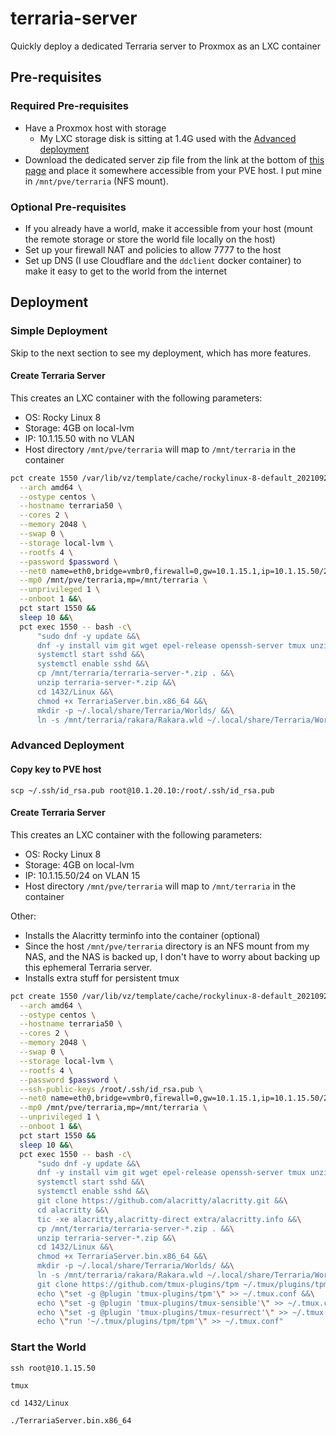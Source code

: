# terraria-server

Quickly deploy a dedicated Terraria server to Proxmox as an LXC container

## Pre-requisites

### Required Pre-requisites

- Have a Proxmox host with storage
  - My LXC storage disk is sitting at 1.4G used with the [Advanced deployment](#advanced-deployment)
- Download the dedicated server zip file from the link at the bottom of [this page](https://www.terraria.org/) and place it somewhere accessible from your PVE host. I put mine in `/mnt/pve/terraria` (NFS mount).

### Optional Pre-requisites

- If you already have a world, make it accessible from your host (mount the remote storage or store the world file locally on the host)
- Set up your firewall NAT and policies to allow 7777 to the host
- Set up DNS (I use Cloudflare and the `ddclient` docker container) to make it easy to get to the world from the internet

## Deployment

### Simple Deployment

Skip to the next section to see my deployment, which has more features.

#### Create Terraria Server

This creates an LXC container with the following parameters:

- OS: Rocky Linux 8
- Storage: 4GB on local-lvm
- IP: 10.1.15.50 with no VLAN
- Host directory `/mnt/pve/terraria` will map to `/mnt/terraria` in the container

```sh
pct create 1550 /var/lib/vz/template/cache/rockylinux-8-default_20210929_amd64.tar.xz \
  --arch amd64 \
  --ostype centos \
  --hostname terraria50 \
  --cores 2 \
  --memory 2048 \
  --swap 0 \
  --storage local-lvm \
  --rootfs 4 \
  --password $password \
  --net0 name=eth0,bridge=vmbr0,firewall=0,gw=10.1.15.1,ip=10.1.15.50/24,type=veth \
  --mp0 /mnt/pve/terraria,mp=/mnt/terraria \
  --unprivileged 1 \
  --onboot 1 &&\
  pct start 1550 &&
  sleep 10 &&\
  pct exec 1550 -- bash -c\
      "sudo dnf -y update &&\
      dnf -y install vim git wget epel-release openssh-server tmux unzip &&\
      systemctl start sshd &&\
      systemctl enable sshd &&\
      cp /mnt/terraria/terraria-server-*.zip . &&\
      unzip terraria-server-*.zip &&\
      cd 1432/Linux &&\
      chmod +x TerrariaServer.bin.x86_64 &&\
      mkdir -p ~/.local/share/Terraria/Worlds/ &&\
      ln -s /mnt/terraria/rakara/Rakara.wld ~/.local/share/Terraria/Worlds/"
```

### Advanced Deployment

#### Copy key to PVE host

`scp ~/.ssh/id_rsa.pub root@10.1.20.10:/root/.ssh/id_rsa.pub`

#### Create Terraria Server

This creates an LXC container with the following parameters:

- OS: Rocky Linux 8
- Storage: 4GB on local-lvm
- IP: 10.1.15.50/24 on VLAN 15
- Host directory `/mnt/pve/terraria` will map to `/mnt/terraria` in the container

Other:

- Installs the Alacritty terminfo into the container (optional)
- Since the host `/mnt/pve/terraria` directory is an NFS mount from my NAS, and the NAS is backed up, I don't have to worry about backing up this ephemeral Terraria server.
- Installs extra stuff for persistent tmux

```sh
pct create 1550 /var/lib/vz/template/cache/rockylinux-8-default_20210929_amd64.tar.xz \
  --arch amd64 \
  --ostype centos \
  --hostname terraria50 \
  --cores 2 \
  --memory 2048 \
  --swap 0 \
  --storage local-lvm \
  --rootfs 4 \
  --password $password \
  --ssh-public-keys /root/.ssh/id_rsa.pub \
  --net0 name=eth0,bridge=vmbr0,firewall=0,gw=10.1.15.1,ip=10.1.15.50/24,tag=15,type=veth \
  --mp0 /mnt/pve/terraria,mp=/mnt/terraria \
  --unprivileged 1 \
  --onboot 1 &&\
  pct start 1550 &&
  sleep 10 &&\
  pct exec 1550 -- bash -c\
      "sudo dnf -y update &&\
      dnf -y install vim git wget epel-release openssh-server tmux unzip &&\
      systemctl start sshd &&\
      systemctl enable sshd &&\
      git clone https://github.com/alacritty/alacritty.git &&\
      cd alacritty &&\
      tic -xe alacritty,alacritty-direct extra/alacritty.info &&\
      cp /mnt/terraria/terraria-server-*.zip . &&\
      unzip terraria-server-*.zip &&\
      cd 1432/Linux &&\
      chmod +x TerrariaServer.bin.x86_64 &&\
      mkdir -p ~/.local/share/Terraria/Worlds/ &&\
      ln -s /mnt/terraria/rakara/Rakara.wld ~/.local/share/Terraria/Worlds/ &&\
      git clone https://github.com/tmux-plugins/tpm ~/.tmux/plugins/tpm &&\
      echo \"set -g @plugin 'tmux-plugins/tpm'\" >> ~/.tmux.conf &&\
      echo \"set -g @plugin 'tmux-plugins/tmux-sensible'\" >> ~/.tmux.conf &&\
      echo \"set -g @plugin 'tmux-plugins/tmux-resurrect'\" >> ~/.tmux.conf &&\
      echo \"run '~/.tmux/plugins/tpm/tpm'\" >> ~/.tmux.conf"
```

### Start the World

`ssh root@10.1.15.50`

`tmux`

`cd 1432/Linux`

`./TerrariaServer.bin.x86_64`
